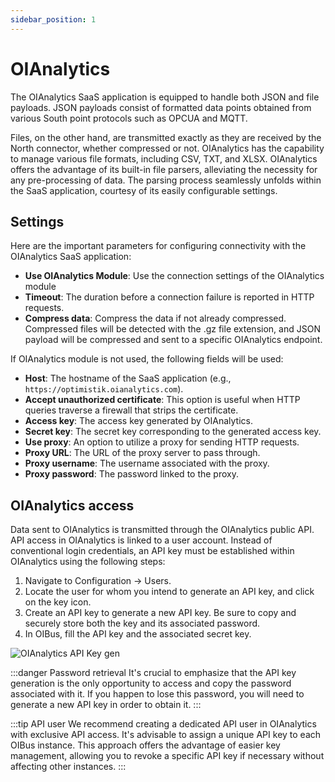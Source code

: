 ```yaml
---
sidebar_position: 1
---
```


# OIAnalytics
The OIAnalytics SaaS application is equipped to handle both JSON and file payloads. JSON payloads consist of formatted 
data points obtained from various South point protocols such as OPCUA and MQTT.

Files, on the other hand, are transmitted exactly as they are received by the North connector, whether compressed or not. 
OIAnalytics has the capability to manage various file formats, including CSV, TXT, and XLSX. OIAnalytics offers the advantage 
of its built-in file parsers, alleviating the necessity for any pre-processing of data. The parsing process seamlessly 
unfolds within the SaaS application, courtesy of its easily configurable settings.

## Settings
Here are the important parameters for configuring connectivity with the OIAnalytics SaaS application:

- **Use OIAnalytics Module**: Use the connection settings of the OIAnalytics module
- **Timeout**: The duration before a connection failure is reported in HTTP requests.
- **Compress data**: Compress the data if not already compressed. Compressed files will be detected with the .gz file extension, 
and JSON payload will be compressed and sent to a specific OIAnalytics endpoint.

If OIAnalytics module is not used, the following fields will be used:
- **Host**: The hostname of the SaaS application (e.g., `https://optimistik.oianalytics.com`).
- **Accept unauthorized certificate**: This option is useful when HTTP queries traverse a firewall that strips the 
certificate.
- **Access key**: The access key generated by OIAnalytics.
- **Secret key**: The secret key corresponding to the generated access key.
- **Use proxy**: An option to utilize a proxy for sending HTTP requests.
- **Proxy URL**: The URL of the proxy server to pass through.
- **Proxy username**: The username associated with the proxy.
- **Proxy password**: The password linked to the proxy.


## OIAnalytics access
Data sent to OIAnalytics is transmitted through the OIAnalytics public API. API access in OIAnalytics is linked to a user 
account. Instead of conventional login credentials, an API key must be established within OIAnalytics using the following 
steps:
1. Navigate to Configuration -> Users.
2. Locate the user for whom you intend to generate an API key, and click on the key icon.
3. Create an API key to generate a new API key. Be sure to copy and securely store both the key and its associated password.
4. In OIBus, fill the API key and the associated secret key.

![OIAnalytics API Key gen](@site/static/img/guide/north/oianalytics/oia-api-key-gen.png)

:::danger Password retrieval
It's crucial to emphasize that the API key generation is the only opportunity to access and copy the password associated 
with it. If you happen to lose this password, you will need to generate a new API key in order to obtain it.
:::

:::tip API user
We recommend creating a dedicated API user in OIAnalytics with exclusive API access. It's advisable to assign a unique 
API key to each OIBus instance. This approach offers the advantage of easier key management, allowing you to revoke a 
specific API key if necessary without affecting other instances.
:::
